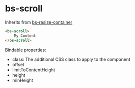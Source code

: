 # bs-scroll

Inherits from [bs-resize-container](bs-resize-container.md)

```html
<bs-scroll>
    My Content
</bs-scroll>
```

Bindable properties:

- class: The additional CSS class to apply to the component
- offset
- limitToContentHeight
- height
- minHeight
